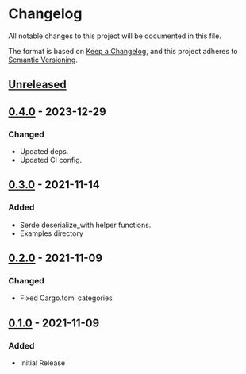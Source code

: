 # Changelog
All notable changes to this project will be documented in this file.

The format is based on [Keep a Changelog](https://keepachangelog.com/en/1.0.0/),
and this project adheres to [Semantic Versioning](https://semver.org/spec/v2.0.0.html).

## [Unreleased]

## [0.4.0] - 2023-12-29
### Changed
- Updated deps.
- Updated CI config.

## [0.3.0] - 2021-11-14
### Added
- Serde deserialize_with helper functions.
- Examples directory

## [0.2.0] - 2021-11-09
### Changed
- Fixed Cargo.toml categories

## [0.1.0] - 2021-11-09
### Added
- Initial Release

[Unreleased]: https://github.com/rust-playground/anydate/compare/v0.4.0...HEAD
[0.4.0]: https://github.com/rust-playground/anydate/compare/v0.3.0...v0.4.0
[0.3.0]: https://github.com/rust-playground/anydate/compare/v0.2.0...v0.3.0
[0.2.0]: https://github.com/rust-playground/anydate/compare/v0.1.0...v0.2.0
[0.1.0]: https://github.com/rust-playground/anydate/commit/4ac9022aeeb9d2911a763651f70987cb8d98d47d